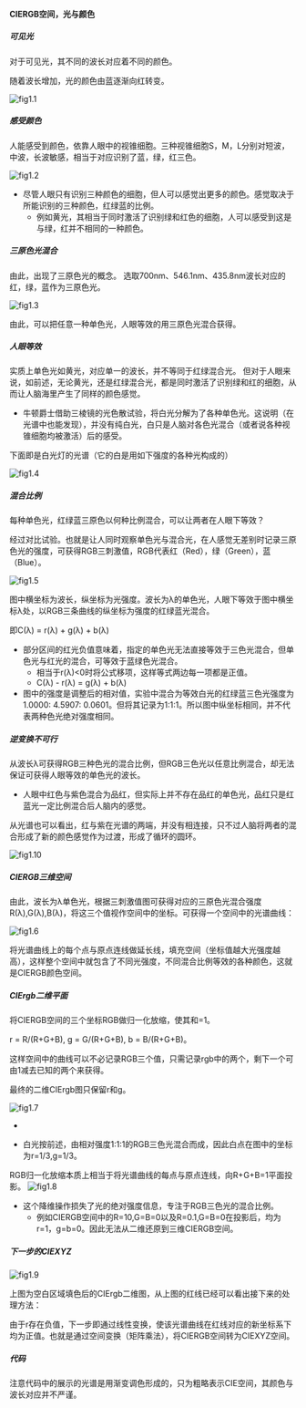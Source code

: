 #### CIERGB空间，光与颜色

##### 可见光
对于可见光，其不同的波长对应着不同的颜色。

随着波长增加，光的颜色由蓝逐渐向红转变。

![fig1.1](/pics/fig1.jpg)

##### 感受颜色

人能感受到颜色，依靠人眼中的视锥细胞。三种视锥细胞S，M，L分别对短波，中波，长波敏感，相当于对应识别了蓝，绿，红三色。

![fig1.2](/pics/fig2.webp)

- 尽管人眼只有识别三种颜色的细胞，但人可以感觉出更多的颜色。感觉取决于所能识别的三种颜色，红绿蓝的比例。
  - 例如黄光，其相当于同时激活了识别绿和红色的细胞，人可以感受到这是与绿，红并不相同的一种颜色。

##### 三原色光混合
由此，出现了三原色光的概念。
选取700nm、546.1nm、435.8nm波长对应的红，绿，蓝作为三原色光。

![fig1.3](/pics/fig3.webp)

由此，可以把任意一种单色光，人眼等效的用三原色光混合获得。

##### 人眼等效

实质上单色光如黄光，对应单一的波长，并不等同于红绿混合光。
但对于人眼来说，如前述，无论黄光，还是红绿混合光，都是同时激活了识别绿和红的细胞，从而让人脑海里产生了同样的颜色感觉。

- 牛顿爵士借助三棱镜的光色散试验，将白光分解为了各种单色光。这说明（在光谱中也能发现），并没有纯白光，白只是人脑对各色光混合（或者说各种视锥细胞均被激活）后的感受。

下面即是白光灯的光谱（它的白是用如下强度的各种光构成的）

![fig1.4](/pics/fig4.jpg)

##### 混合比例

每种单色光，红绿蓝三原色以何种比例混合，可以让两者在人眼下等效？

经过对比试验。也就是让人同时观察单色光与混合光，在人感觉无差别时记录三原色光的强度，可获得RGB三刺激值，RGB代表红（Red），绿（Green），蓝（Blue）。


![fig1.5](/pics/fig5.png)

图中横坐标为波长，纵坐标为光强度。波长为λ的单色光，人眼下等效于图中横坐标λ处，以RGB三条曲线的纵坐标为强度的红绿蓝光混合。

即C(λ) = r(λ) + g(λ) + b(λ)

- 部分区间的红光负值意味着，指定的单色光无法直接等效于三色光混合，但单色光与红光的混合，可等效于蓝绿色光混合。
  - 相当于r(λ)<0时将公式移项，这样等式两边每一项都是正值。
  - C(λ) - r(λ) = g(λ) + b(λ)
- 图中的强度是调整后的相对值，实验中混合为等效白光的红绿蓝三色光强度为1.0000: 4.5907: 0.0601。但将其记录为1:1:1。所以图中纵坐标相同，并不代表两种色光绝对强度相同。

##### 逆变换不可行

从波长λ可获得RGB三种色光的混合比例，但RGB三色光以任意比例混合，却无法保证可获得人眼等效的单色光的波长。

- 人眼中红色与紫色混合为品红，但实际上并不存在品红的单色光，品红只是红蓝光一定比例混合后人脑内的感觉。

从光谱也可以看出，红与紫在光谱的两端，并没有相连接，只不过人脑将两者的混合形成了新的颜色感觉作为过渡，形成了循环的圆环。

![fig1.10](/pics/fig10.png)

##### CIERGB三维空间

由此，波长为λ单色光，根据三刺激值图可获得对应的三原色光混合强度R(λ),G(λ),B(λ)，将这三个值视作空间中的坐标。可获得一个空间中的光谱曲线：

![fig1.6](/pics/fig6.png)

将光谱曲线上的每个点与原点连线做延长线，填充空间（坐标值越大光强度越高），这样整个空间中就包含了不同光强度，不同混合比例等效的各种颜色，这就是CIERGB颜色空间。

##### CIErgb二维平面
将CIERGB空间的三个坐标RGB做归一化放缩，使其和=1。

r = R/(R+G+B), g = G/(R+G+B), b = B/(R+G+B)。

这样空间中的曲线可以不必记录RGB三个值，只需记录rgb中的两个，剩下一个可由1减去已知的两个来获得。

最终的二维CIErgb图只保留r和g。

![fig1.7](/pics/fig7.png)

-

- 白光按前述，由相对强度1:1:1的RGB三色光混合而成，因此白点在图中的坐标为r=1/3,g=1/3。

RGB归一化放缩本质上相当于将光谱曲线的每点与原点连线，向R+G+B=1平面投影。
![fig1.8](/pics/fig8.png)

- 这个降维操作损失了光的绝对强度信息，专注于RGB三色光的混合比例。
  - 例如CIERGB空间中的R=10,G=B=0以及R=0.1,G=B=0在投影后，均为r=1，g=b=0。因此无法从二维还原到三维CIERGB空间。

##### 下一步的CIEXYZ

![fig1.9](/pics/fig9.png)

上图为空白区域填色后的CIErgb二维图，从上图的红线已经可以看出接下来的处理方法：

由于r存在负值，下一步即通过线性变换，使该光谱曲线在红线对应的新坐标系下均为正值。也就是通过空间变换（矩阵乘法），将CIERGB空间转为CIEXYZ空间。



##### 代码

注意代码中的展示的光谱是用渐变调色形成的，只为粗略表示CIE空间，其颜色与波长对应并不严谨。